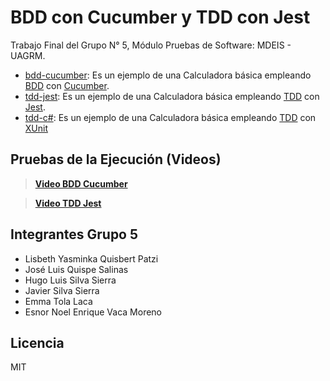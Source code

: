 # BDD con Cucumber y TDD con Jest
Trabajo Final del Grupo N° 5, Módulo Pruebas de Software: MDEIS - UAGRM.

* [bdd-cucumber](/bdd-cucumber): Es un ejemplo de una Calculadora básica empleando [BDD](https://en.wikipedia.org/wiki/Behavior-driven_development) con [Cucumber](https://cucumber.io/docs/cucumber).
* [tdd-jest](/tdd-jest): Es un ejemplo de una Calculadora básica empleando [TDD](https://en.wikipedia.org/wiki/Test-driven_development) con [Jest](https://jestjs.io/docs/getting-started).
* [tdd-c#](/tdd-c#/): Es un ejemplo de una Calculadora básica empleando [TDD](https://en.wikipedia.org/wiki/Test-driven_development) con [XUnit](https://xunit.net/#documentation)

## Pruebas de la Ejecución (Videos)
>**[Video BDD Cucumber](./bdd-cucumber/images/bdd-cucumber.pm4)**

>**[Video TDD Jest](./tdd-jest/images/tdd-jest.pm4)**

## Integrantes Grupo 5

* Lisbeth Yasminka Quisbert Patzi 
* José Luis Quispe Salinas 
* Hugo Luis Silva Sierra 
* Javier Silva Sierra 
* Emma Tola Laca 
* Esnor Noel Enrique Vaca Moreno

## Licencia
MIT
